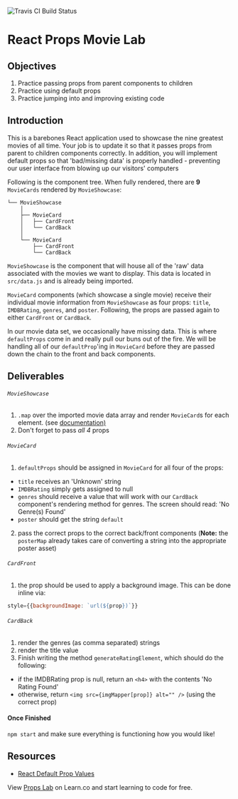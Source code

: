 ![Travis CI Build Status](https://travis-ci.com/dpatel0114/react-props-movie-lab-atlanta-web-042219.svg?branch=master)
# React Props Movie Lab

## Objectives

1.  Practice passing props from parent components to children
2.  Practice using default props
3.  Practice jumping into and improving existing code

## Introduction

This is a barebones React application used to showcase the nine greatest movies
of all time. Your job is to update it so that it passes props from parent to
children components correctly. In addition, you will implement default props so
that 'bad/missing data' is properly handled - preventing our user interface from
blowing up our visitors' computers

Following is the component tree. When fully rendered, there are **9**
`MovieCards` rendered by `MovieShowcase`:

```
└── MovieShowcase
    │
    ├── MovieCard
    │   ├── CardFront
    │   └── CardBack
    │
    └── MovieCard
        ├── CardFront
        └── CardBack
```

`MovieShowcase` is the component that will house all of the 'raw' data
associated with the movies we want to display. This data is located in
`src/data.js` and is already being imported.

`MovieCard` components (which showcase a single movie) receive their individual
movie information from `MovieShowcase` as four props: `title`, `IMDBRating`,
`genres`, and `poster`. Following, the props are passed again to either
`CardFront` or `CardBack`.

In our movie data set, we occasionally have missing data. This is where
`defaultProps` come in and really pull our buns out of the fire. We will be
handling all of our `defaultProp`'ing in `MovieCard` before they are passed down
the chain to the front and back components.

## Deliverables

###### `MovieShowcase`

1.  `.map` over the imported movie data array and render `MovieCard`s for each element. (see [documentation)][lists-and-keys]
2.  Don't forget to pass _all 4_ props

###### `MovieCard`

1.  `defaultProps` should be assigned in `MovieCard` for all four of the props:

- `title` receives an 'Unknown' string
- `IMDBRating` simply gets assigned to null
- `genres` should receive a value that will work with our `CardBack` component's rendering method for genres. The screen should read: 'No Genre(s) Found'
- `poster` should get the string `default`

2.  pass the correct props to the correct back/front components
    (**Note:** the `posterMap` already takes care of converting a string into the appropriate poster asset)

###### `CardFront`

1.  the prop should be used to apply a background image. This can be done inline via:

```js
style={{backgroundImage: `url(${prop})`}}
```

###### `CardBack`

1.  render the genres (as comma separated) strings
2.  render the title value
3.  Finish writing the method `generateRatingElement`, which should do the following:

- if the IMDBRating prop is null, return an `<h4>` with the contents 'No Rating Found'
- otherwise, return `<img src={imgMapper[prop]} alt="" />` (using the correct prop)

#### Once Finished

`npm start` and make sure everything is functioning how you would like!

## Resources

- [React Default Prop Values](https://reactjs.org/docs/react-component.html#defaultprops)

<p class='util--hide'>View <a href='https://learn.co/lessons/react-props-movie-lab'>Props Lab</a> on Learn.co and start learning to code for free.</p>

[lists-and-keys]: https://reactjs.org/docs/lists-and-keys.html
